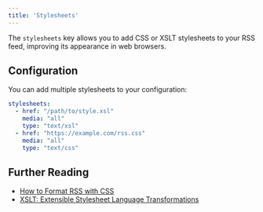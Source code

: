 ```yaml
---
title: 'Stylesheets'
---
```



The `stylesheets` key allows you to add CSS or XSLT stylesheets to your RSS feed, improving its appearance in web browsers.

## Configuration

You can add multiple stylesheets to your configuration:

```yaml
stylesheets:
  - href: "/path/to/style.xsl"
    media: "all"
    type: "text/xsl"
  - href: "https://example.com/rss.css"
    media: "all"
    type: "text/css"
```

## Further Reading

- [How to Format RSS with CSS](https://www.lifewire.com/how-to-format-rss-3469302)
- [XSLT: Extensible Stylesheet Language Transformations](https://developer.mozilla.org/en-US/docs/Web/XSLT)
